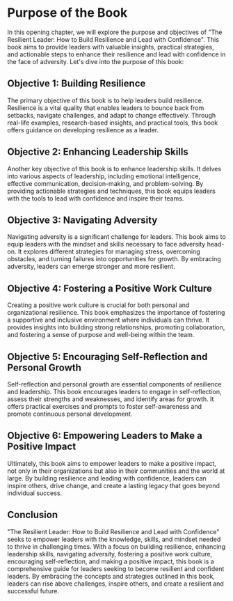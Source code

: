 Purpose of the Book
==============================

In this opening chapter, we will explore the purpose and objectives of "The Resilient Leader: How to Build Resilience and Lead with Confidence". This book aims to provide leaders with valuable insights, practical strategies, and actionable steps to enhance their resilience and lead with confidence in the face of adversity. Let's dive into the purpose of this book:

**Objective 1: Building Resilience**
------------------------------------

The primary objective of this book is to help leaders build resilience. Resilience is a vital quality that enables leaders to bounce back from setbacks, navigate challenges, and adapt to change effectively. Through real-life examples, research-based insights, and practical tools, this book offers guidance on developing resilience as a leader.

**Objective 2: Enhancing Leadership Skills**
--------------------------------------------

Another key objective of this book is to enhance leadership skills. It delves into various aspects of leadership, including emotional intelligence, effective communication, decision-making, and problem-solving. By providing actionable strategies and techniques, this book equips leaders with the tools to lead with confidence and inspire their teams.

**Objective 3: Navigating Adversity**
-------------------------------------

Navigating adversity is a significant challenge for leaders. This book aims to equip leaders with the mindset and skills necessary to face adversity head-on. It explores different strategies for managing stress, overcoming obstacles, and turning failures into opportunities for growth. By embracing adversity, leaders can emerge stronger and more resilient.

**Objective 4: Fostering a Positive Work Culture**
--------------------------------------------------

Creating a positive work culture is crucial for both personal and organizational resilience. This book emphasizes the importance of fostering a supportive and inclusive environment where individuals can thrive. It provides insights into building strong relationships, promoting collaboration, and fostering a sense of purpose and well-being within the team.

**Objective 5: Encouraging Self-Reflection and Personal Growth**
----------------------------------------------------------------

Self-reflection and personal growth are essential components of resilience and leadership. This book encourages leaders to engage in self-reflection, assess their strengths and weaknesses, and identify areas for growth. It offers practical exercises and prompts to foster self-awareness and promote continuous personal development.

**Objective 6: Empowering Leaders to Make a Positive Impact**
-------------------------------------------------------------

Ultimately, this book aims to empower leaders to make a positive impact, not only in their organizations but also in their communities and the world at large. By building resilience and leading with confidence, leaders can inspire others, drive change, and create a lasting legacy that goes beyond individual success.

Conclusion
----------

"The Resilient Leader: How to Build Resilience and Lead with Confidence" seeks to empower leaders with the knowledge, skills, and mindset needed to thrive in challenging times. With a focus on building resilience, enhancing leadership skills, navigating adversity, fostering a positive work culture, encouraging self-reflection, and making a positive impact, this book is a comprehensive guide for leaders seeking to become resilient and confident leaders. By embracing the concepts and strategies outlined in this book, leaders can rise above challenges, inspire others, and create a resilient and successful future.
